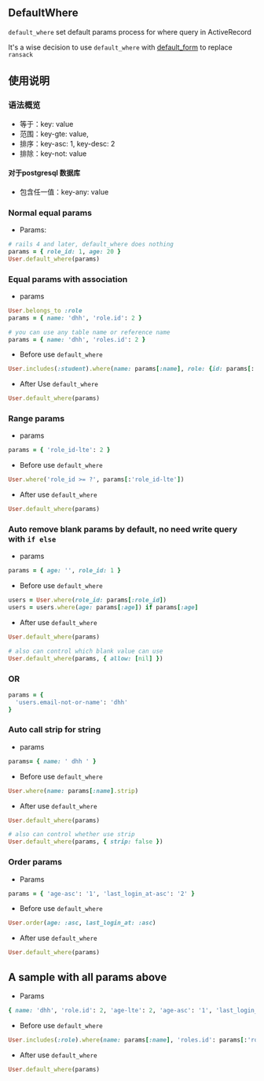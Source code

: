 ## DefaultWhere


`default_where` set default params process for where query in ActiveRecord

It's a wise decision to use `default_where` with [default_form](https://github.com/qinmingyuan/default_form) to replace `ransack`

## 使用说明


### 语法概览

* 等于：key: value
* 范围：key-gte: value, 
* 排序：key-asc: 1, key-desc: 2
* 排除：key-not: value
#### 对于postgresql 数据库
* 包含任一值：key-any: value

### Normal equal params

* Params:
```ruby
# rails 4 and later, default_where does nothing
params = { role_id: 1, age: 20 }
User.default_where(params)
```

### Equal params with association

* params
```ruby
User.belongs_to :role
params = { name: 'dhh', 'role.id': 2 }

# you can use any table name or reference name
params = { name: 'dhh', 'roles.id': 2 }
```
* Before use `default_where`
```ruby
User.includes(:student).where(name: params[:name], role: {id: params[:'role.id']})
```
* After Use `default_where`
```ruby
User.default_where(params)
```

### Range params
* params
```ruby
params = { 'role_id-lte': 2 }
```
* Before use `default_where`
```ruby
User.where('role_id >= ?', params[:'role_id-lte'])
```
* After use `default_where`
```ruby
User.default_where(params)
```

### Auto remove blank params by default, no need write query with `if else`
* params
```ruby
params = { age: '', role_id: 1 }
```
* Before use `default_where`
```ruby
users = User.where(role_id: params[:role_id])
users = users.where(age: params[:age]) if params[:age]
```
* After use `default_where`
```ruby
User.default_where(params)

# also can control which blank value can use
User.default_where(params, { allow: [nil] })
```

### OR
```ruby
params = {
  'users.email-not-or-name': 'dhh'
}

```

### Auto call strip for string 
* params
```ruby
params= { name: ' dhh ' }
```
* Before use `default_where`
```ruby
User.where(name: params[:name].strip)
```
* After use `default_where`
```ruby
User.default_where(params)

# also can control whether use strip
User.default_where(params, { strip: false })
```

### Order params
* Params
```ruby
params = { 'age-asc': '1', 'last_login_at-asc': '2' }
```
* Before use `default_where`
```ruby
User.order(age: :asc, last_login_at: :asc)
```
* After use `default_where`
```ruby
User.default_where(params)
```

## A sample with all params above
* Params
```ruby
{ name: 'dhh', 'role.id': 2, 'age-lte': 2, 'age-asc': '1', 'last_login_at-asc': '2' }
```
* Before use `default_where`
```ruby
User.includes(:role).where(name: params[:name], 'roles.id': params[:'role.id']).order(age: :asc, last_login_at: :asc)
```
* After use `default_where`
```ruby
User.default_where(params)
```
